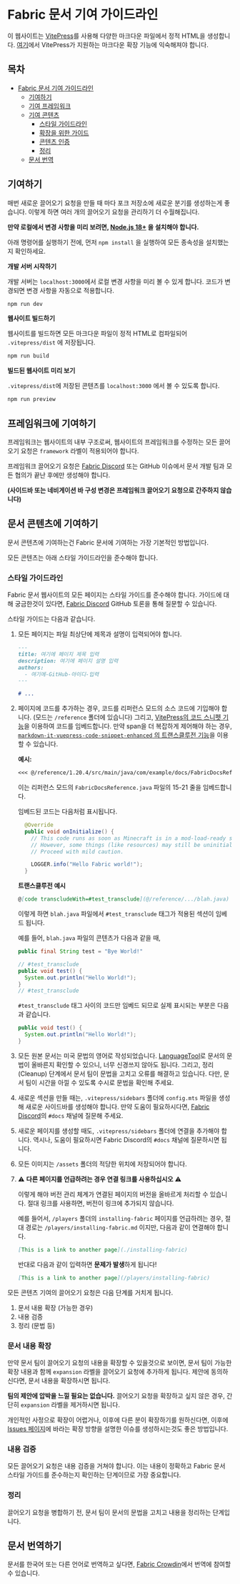 # Fabric 문서 기여 가이드라인

이 웹사이트는 [VitePress](https://vitepress.dev/)를 사용해 다양한 마크다운 파일에서 정적 HTML을 생성합니다. [여기](https://vitepress.dev/guide/markdown#features)에서 VitePress가 지원하는 마크다운 확장 기능에 익숙해져야 합니다.

## 목차

- [Fabric 문서 기여 가이드라인](#fabric-documentation-contribution-guidelines)
  - [기여하기](#how-to-contribute)
  - [기여 프레임워크](#contributing-framework)
  - [기여 콘텐츠](#contributing-content)
    - [스타일 가이드라인](#style-guidelines)
    - [확장을 위한 가이드](#guidance-for-expansion)
    - [콘텐츠 인증](#content-verification)
    - [정리](#cleanup)
  - [문서 번역](#translating-documentation)

## 기여하기

매번 새로운 끌어오기 요청을 만들 때 마다 포크 저장소에 새로운 분기를 생성하는게 좋습니다. 이렇게 하면 여러 개의 끌어오기 요청을 관리하기 더 수월해집니다.

**만약 로컬에서 변경 사항을 미리 보려면, [Node.js 18+](https://nodejs.org/en/) 을 설치해야 합니다.**

아래 명령어를 실행하기 전에, 먼저 `npm install` 을 실행하여 모든 종속성을 설치했는지 확인하세요.

**개발 서버 시작하기**

개발 서버는 `localhost:3000`에서 로컬 변경 사항을 미리 볼 수 있게 합니다. 코드가 변경되면 변경 사항을 자동으로 적용합니다.

```sh
npm run dev
```

**웹사이트 빌드하기**

웹사이트를 빌드하면 모든 마크다운 파일이 정적 HTML로 컴파일되어 `.vitepress/dist` 에 저장됩니다.

```sh
npm run build
```

**빌드된 웹사이트 미리 보기**

`.vitepress/dist`에 저장된 콘텐츠를 `localhost:3000` 에서 볼 수 있도록 합니다.

```sh
npm run preview
```

## 프레임워크에 기여하기

프레임워크는 웹사이트의 내부 구조로써, 웹사이트의 프레임워크를 수정하는 모든 끌어오기 요청은 `framework` 라벨이 적용되어야 합니다.

프레임워크 끌어오기 요청은 [Fabric Discord](https://discord.gg/v6v4pMv) 또는 GitHub 이슈에서 문서 개발 팀과 모든 협의가 끝난 후에만 생성해야 합니다.

**(사이드바 또는 네비게이션 바 구성 변경은 프레임워크 끌어오기 요청으로 간주하지 않습니다)**

## 문서 콘텐츠에 기여하기

문서 콘텐츠에 기여하는건 Fabric 문서에 기여하는 가장 기본적인 방법입니다.

모든 콘텐츠는 아래 스타일 가이드라인을 준수해야 합니다.

### 스타일 가이드라인

Fabric 문서 웹사이트의 모든 페이지는 스타일 가이드를 준수해야 합니다. 가이드에 대해 궁금한것이 있다면, [Fabric Discord](https://discord.gg/v6v4pMv) GitHub 토론을 통해 질문할 수 있습니다.

스타일 가이드는 다음과 같습니다.

1. 모든 페이지는 파일 최상단에 제목과 설명이 입력되어야 합니다.

   ```md
   ---
   title: 여기에 페이지 제목 입력
   description: 여기에 페이지 설명 입력
   authors:
     - 여기에-GitHub-아이디-입력
   ---

   # ...
   ```

2. 페이지에 코드를 추가하는 경우, 코드를 리퍼런스 모드의 소스 코드에 기입해야 합니다. (모드는 `/reference` 폴더에 있습니다) 그리고, [VitePress의 코드 스니펫 기능](https://vitepress.dev/guide/markdown#import-code-snippets)을 이용하여 코드를 임베드합니다. 만약 span을 더 복잡하게 제어해야 하는 경우, [`markdown-it-vuepress-code-snippet-enhanced` 의 트랜스클루전 기능](https://github.com/fabioaanthony/markdown-it-vuepress-code-snippet-enhanced)을 이용할 수 있습니다.

   **예시:**

   ```md
   <<< @/reference/1.20.4/src/main/java/com/example/docs/FabricDocsReference.java{15-21 java}
   ```

   이는 리퍼런스 모드의 `FabricDocsReference.java` 파일의 15-21 줄을 임베드합니다.

   임베드된 코드는 다음처럼 표시됩니다.

   ```java
     @Override
     public void onInitialize() {
       // This code runs as soon as Minecraft is in a mod-load-ready state.
       // However, some things (like resources) may still be uninitialized.
       // Proceed with mild caution.

       LOGGER.info("Hello Fabric world!");
     }
   ```

   **트랜스클루전 예시**

   ```md
   @[code transcludeWith=#test_transclude](@/reference/.../blah.java)
   ```

   이렇게 하면 `blah.java` 파일에서 `#test_transclude` 태그가 적용된 섹션이 임베드 됩니다.

   예를 들어, `blah.java` 파일의 콘텐츠가 다음과 같을 때,

   ```java
   public final String test = "Bye World!"

   // #test_transclude
   public void test() {
     System.out.println("Hello World!");
   }
   // #test_transclude
   ```

   `#test_transclude` 태그 사이의 코드만 임베드 되므로 실제 표시되는 부분은 다음과 같습니다.

   ```java
   public void test() {
     System.out.println("Hello World!");
   }
   ```

3. 모든 원본 문서는 미국 문법의 영어로 작성되었습니다. [LanguageTool](https://languagetool.org/)로 문서의 문법이 올바른지 확인할 수 있으니, 너무 신경쓰지 않아도 됩니다. 그리고, 정리(Cleanup) 단계에서 문서 팀이 문법을 고치고 오류를 해결하고 있습니다. 다만, 문서 팀이 시간을 아낄 수 있도록 수시로 문법을 확인해 주세요.

4. 새로운 섹션을 만들 때는, `.vitepress/sidebars` 폴더에 `config.mts` 파일을 생성해 새로운 사이드바를 생성해야 합니다. 만약 도움이 필요하시다면, [Fabric Discord](https://discord.gg/v6v4pMv)의 `#docs` 채널에 질문해 주세요.

5. 새로운 페이지를 생성할 때도, `.vitepress/sidebars` 폴더에 연결을 추가해야 합니다. 역시나, 도움이 필요하시면 Fabric Discord의 `#docs` 채널에 질문하시면 됩니다.

6. 모든 이미지는 `/assets` 폴더의 적당한 위치에 저장되어야 합니다.

7. ⚠️ **다른 페이지를 언급하려는 경우 연결 링크를 사용하십시오** ⚠️

   이렇게 해야 버전 관리 체계가 연결된 페이지의 버전을 올바르게 처리할 수 있습니다. 절대 링크를 사용하면, 버전이 링크에 추가되지 않습니다.

   예를 들어서, `/players` 폴더의 `installing-fabric` 페이지를 언급하려는 경우, 절대 경로는 `/players/installing-fabric.md` 이지만, 다음과 같이 연결해야 합니다.

   ```md
   [This is a link to another page](./installing-fabric)
   ```

   반대로 다음과 같이 입력하면 **문제가 발생**하게 됩니다!

   ```md
   [This is a link to another page](/players/installing-fabric)
   ```

모든 콘텐츠 기여의 끌어오기 요청은 다음 단계를 거치게 됩니다.

1. 문서 내용 확장 (가능한 경우)
2. 내용 검증
3. 정리 (문법 등)

### 문서 내용 확장

만약 문서 팀이 끌어오기 요청의 내용을 확장할 수 있을것으로 보이면, 문서 팀이 가능한 확장 내용과 함께 `expansion` 라벨을 끌어오기 요청에 추가하게 됩니다. 제안에 동의하신다면, 문서 내용을 확장하시면 됩니다.

**팀의 제안에 압박을 느낄 필요는 없습니다.** 끌어오기 요청을 확장하고 싶지 않은 경우, 간단히 `expansion` 라벨을 제거하시면 됩니다.

개인적인 사정으로 확장이 어렵거나, 이후에 다른 분이 확장하기를 원하신다면, 이후에 [Issues 페이지](https://github.com/FabricMC/fabric-docs/issues)에 바라는 확장 방향을 설명한 이슈를 생성하시는것도 좋은 방법입니다.

### 내용 검증

모든 끌어오기 요청은 내용 검증을 거쳐야 합니다. 이는 내용이 정확하고 Fabric 문서 스타일 가이드를 준수하는지 확인하는 단계이므로 가장 중요합니다.

### 정리

끌어오기 요청을 병합하기 전, 문서 팀이 문서의 문법을 고치고 내용을 정리하는 단계입니다.

## 문서 번역하기

문서를 한국어 또는 다른 언어로 번역하고 싶다면, [Fabric Crowdin](https://crowdin.com/project/fabricmc)에서 번역에 참여할 수 있습니다.
